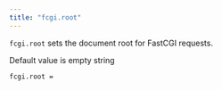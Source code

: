 ```yaml
---
title: "fcgi.root"
---
```


`fcgi.root` sets the document root for FastCGI requests.

Default value is empty string

```
fcgi.root = 
```
